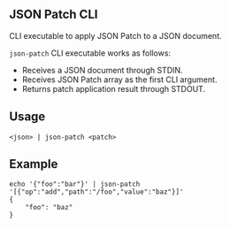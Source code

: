 ## JSON Patch CLI

CLI executable to apply JSON Patch to a JSON document.

`json-patch` CLI executable works as follows:

- Receives a JSON document through STDIN.
- Receives JSON Patch array as the first CLI argument.
- Returns patch application result through STDOUT.


## Usage

```
<json> | json-patch <patch>
```


## Example

```
echo '{"foo":"bar"}' | json-patch '[{"op":"add","path":"/foo","value":"baz"}]'
{
    "foo": "baz"
}
```
